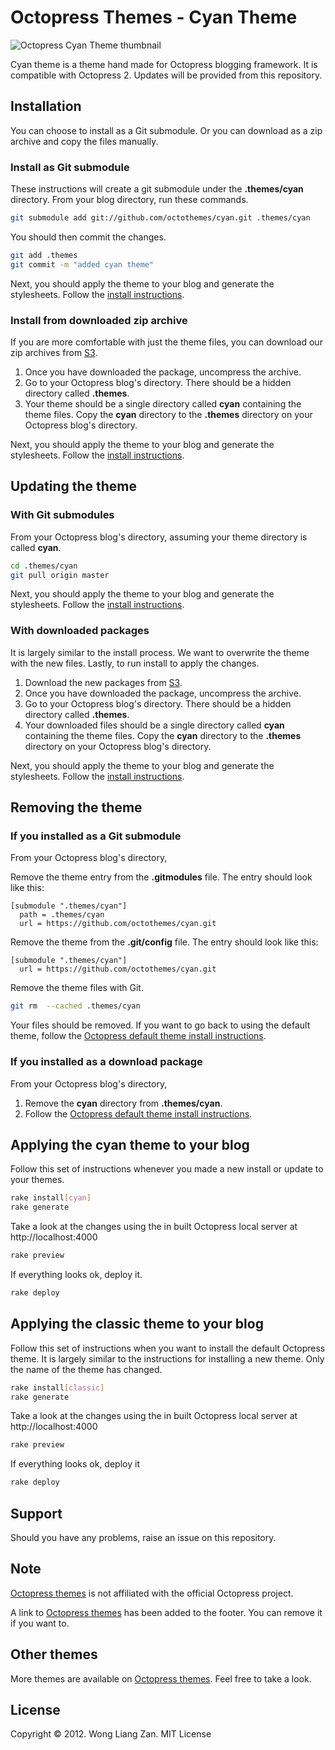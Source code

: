 # Octopress Themes - Cyan Theme

![Octopress Cyan Theme thumbnail](https://s3.amazonaws.com/static.octopressthemes.com/thumbnails/cyan-thumbnail.png)

Cyan theme is a theme hand made for Octopress blogging framework. It is compatible with Octopress 2. Updates will be provided from this repository.

## Installation

You can choose to install as a Git submodule. Or you can download as a zip archive and copy the files manually.

### Install as Git submodule

These instructions will create a git submodule under the __.themes/cyan__ directory. From your blog directory, run these commands.

``` sh
git submodule add git://github.com/octothemes/cyan.git .themes/cyan
```

You should then commit the changes.

``` sh
git add .themes
git commit -m "added cyan theme"
```

Next, you should apply the theme to your blog and generate the stylesheets. Follow the [install instructions](#applying-the-cyan-theme-to-your-blog).

### Install from downloaded zip archive

If you are more comfortable with just the theme files, you can download our zip archives from [S3](https://s3.amazonaws.com/static.octopressthemes.com/themes/cyan-v0.1.0.zip).

1. Once you have downloaded the package, uncompress the archive.
2. Go to your Octopress blog's directory. There should be a hidden directory called __.themes__.
3. Your theme should be a single directory called __cyan__ containing the theme files. Copy the __cyan__ directory to the __.themes__ directory on your Octopress blog's directory.

Next, you should apply the theme to your blog and generate the stylesheets. Follow the [install instructions](#applying-the-cyan-theme-to-your-blog).

## Updating the theme

### With Git submodules

From your Octopress blog's directory, assuming your theme directory is called __cyan__.

``` sh
cd .themes/cyan
git pull origin master
```

Next, you should apply the theme to your blog and generate the stylesheets. Follow the [install instructions](#applying-the-cyan-theme-to-your-blog).

### With downloaded packages

It is largely similar to the install process. We want to overwrite the theme with the new files. Lastly, to run install to apply the changes.

1. Download the new packages from [S3](https://s3.amazonaws.com/static.octopressthemes.com/themes/cyan-v0.1.0.zip).
2. Once you have downloaded the package, uncompress the archive.
3. Go to your Octopress blog's directory. There should be a hidden directory called __.themes__.
4. Your downloaded files should be a single directory called __cyan__ containing the theme files. Copy the __cyan__ directory to the __.themes__ directory on your Octopress blog's directory.

Next, you should apply the theme to your blog and generate the stylesheets. Follow the [install instructions](#applying-the-cyan-theme-to-your-blog).

## Removing the theme

### If you installed as a Git submodule

From your Octopress blog's directory,

Remove the theme entry from the __.gitmodules__ file. The entry should look like this:
```
[submodule ".themes/cyan"]
  path = .themes/cyan
  url = https://github.com/octothemes/cyan.git
```

Remove the theme from the __.git/config__ file. The entry should look like this:
```
[submodule ".themes/cyan"]
  url = https://github.com/octothemes/cyan.git
```

Remove the theme files with Git.
``` sh
git rm  --cached .themes/cyan
```

Your files should be removed. If you want to go back to using the default theme, follow the [Octopress default theme install instructions](#applying-the-cyan-theme-to-your-blog).

### If you installed as a download package

From your Octopress blog's directory,

1. Remove the __cyan__ directory from __.themes/cyan__.
2. Follow the [Octopress default theme install instructions](#applying-the-cyantheme-to-your-blog).

## Applying the cyan theme to your blog

Follow this set of instructions whenever you made a new install or update to your themes.

``` sh
rake install[cyan]
rake generate
```

Take a look at the changes using the in built Octopress local server at http://localhost:4000

``` sh
rake preview
```

If everything looks ok, deploy it.

``` sh
rake deploy
```

## Applying the classic theme to your blog

Follow this set of instructions when you want to install the default Octopress theme. It is largely similar to the instructions for installing a new theme. Only the name of the theme has changed.

``` sh
rake install[classic]
rake generate
```

Take a look at the changes using the in built Octopress local server at http://localhost:4000

``` sh
rake preview
```

If everything looks ok, deploy it

``` sh
rake deploy
```

## Support

Should you have any problems, raise an issue on this repository.

## Note

[Octopress themes](http://octopressthemes.com) is not affiliated with the official Octopress project.

A link to [Octopress themes](http://octopressthemes.com) has been added to the footer. You can remove it if you want to.

## Other themes

More themes are available on [Octopress themes](http://octopressthemes.com). Feel free to take a look.

## License

Copyright &copy; 2012. Wong Liang Zan. MIT License
